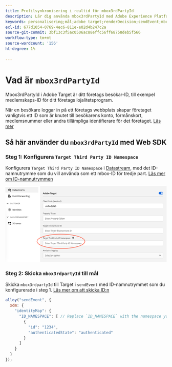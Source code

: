 ```yaml
---
title: Profilsynkronisering i realtid för mbox3rdPartyId
description: Lär dig använda mbox3rdPartyId med Adobe Experience Platform Web SDK.
keywords: personalisering;mål;adobe target;renderDecision;sendEvent;mbox3rdPartyId;
exl-id: 677d1054-0769-4ec6-811e-e02d4b247c2a
source-git-commit: 3bf13c3f5ac0506ac88effc56ff68758deb5f566
workflow-type: tm+mt
source-wordcount: '156'
ht-degree: 1%

---
```


# Vad är `mbox3rdPartyId`

Mbox3rdPartyId i Adobe Target är ditt företags besökar-ID, till exempel medlemskaps-ID för ditt företags lojalitetsprogram.

När en besökare loggar in på ett företags webbplats skapar företaget vanligtvis ett ID som är knutet till besökarens konto, förmånskort, medlemsnummer eller andra tillämpliga identifierare för det företaget. [Läs mer](https://experienceleague.adobe.com/docs/target/using/audiences/visitor-profiles/3rd-party-id.html#)


## Så här använder du `mbox3rdPartyId` med Web SDK

### Steg 1: Konfigurera `Target Third Party ID Namespace`

Konfigurera `Target Third Party ID Namespace` i [Datastream](../../../datastreams/overview.md), med det ID-namnutrymme som du vill använda som ett mbox-ID för tredje part.
[Läs mer om ID-namnutrymmen](https://experienceleague.adobe.com/docs/experience-platform/identity/namespaces.html?lang=sv)

![Plattformsgränssnitt som visar namnområdesfältet för mål-ID för tredje part.](assets/mbox3rdpartyid.png)

### Steg 2: Skicka `mbox3rdpartyId` till mål

Skicka `mbox3rdpartyId` till Target i `sendEvent` med ID-namnutrymmet som du konfigurerade i steg 1.
[Läs mer om att skicka ID:n](../../identity/overview.md#syncing-identities)

```javascript
alloy("sendEvent", {
  xdm: {
    "identityMap": {
      "ID_NAMESPACE": [ // Replace `ID_NAMESPACE` with the namespace you have configured in Step 1.
        {
          "id": "1234",
          "authenticatedState": "authenticated"
        }
      ]
    }
  }
});
```
